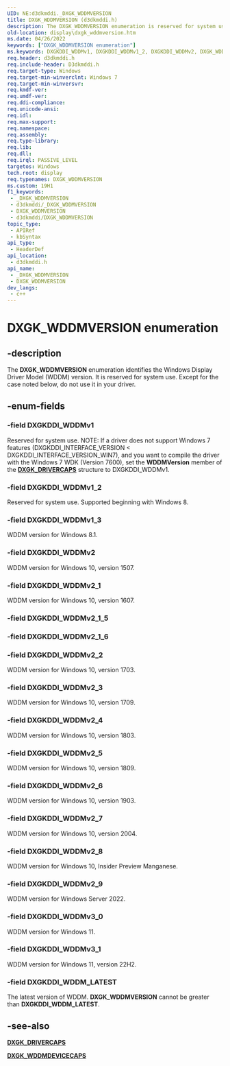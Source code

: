 ```yaml
---
UID: NE:d3dkmddi._DXGK_WDDMVERSION
title: DXGK_WDDMVERSION (d3dkmddi.h)
description: The DXGK_WDDMVERSION enumeration is reserved for system use. Except for the case noted below, do not use it in your driver.
old-location: display\dxgk_wddmversion.htm
ms.date: 04/26/2022
keywords: ["DXGK_WDDMVERSION enumeration"]
ms.keywords: DXGKDDI_WDDMv1, DXGKDDI_WDDMv1_2, DXGKDDI_WDDMv2, DXGK_WDDMVERSION, DXGK_WDDMVERSION enumeration [Display Devices], DmEnums_3a73843a-4967-4faa-a217-42487ae4f865.xml, _DXGK_WDDMVERSION, d3dkmddi/DXGKDDI_WDDMv1, d3dkmddi/DXGKDDI_WDDMv1_2, d3dkmddi/DXGKDDI_WDDMv2, d3dkmddi/DXGK_WDDMVERSION, display.dxgk_wddmversion
req.header: d3dkmddi.h
req.include-header: D3dkmddi.h
req.target-type: Windows
req.target-min-winverclnt: Windows 7
req.target-min-winversvr: 
req.kmdf-ver: 
req.umdf-ver: 
req.ddi-compliance: 
req.unicode-ansi: 
req.idl: 
req.max-support: 
req.namespace: 
req.assembly: 
req.type-library: 
req.lib: 
req.dll: 
req.irql: PASSIVE_LEVEL
targetos: Windows
tech.root: display
req.typenames: DXGK_WDDMVERSION
ms.custom: 19H1
f1_keywords:
 - _DXGK_WDDMVERSION
 - d3dkmddi/_DXGK_WDDMVERSION
 - DXGK_WDDMVERSION
 - d3dkmddi/DXGK_WDDMVERSION
topic_type:
 - APIRef
 - kbSyntax
api_type:
 - HeaderDef
api_location:
 - d3dkmddi.h
api_name:
 - _DXGK_WDDMVERSION
 - DXGK_WDDMVERSION
dev_langs:
 - c++
---
```


# DXGK_WDDMVERSION enumeration

## -description

The **DXGK_WDDMVERSION** enumeration identifies the Windows Display Driver Model (WDDM) version. It is reserved for system use. Except for the case noted below, do not use it in your driver.

## -enum-fields

### -field DXGKDDI_WDDMv1

Reserved for system use. NOTE: If a driver does not support Windows 7 features (DXGKDDI_INTERFACE_VERSION < DXGKDDI_INTERFACE_VERSION_WIN7), and you want to compile the driver with the Windows 7 WDK (Version 7600), set the **WDDMVersion** member of the [**DXGK_DRIVERCAPS**](./ns-d3dkmddi-_dxgk_drivercaps.md) structure to DXGKDDI_WDDMv1.

### -field DXGKDDI_WDDMv1_2

Reserved for system use. Supported beginning with Windows 8.

### -field DXGKDDI_WDDMv1_3

WDDM version for Windows 8.1.

### -field DXGKDDI_WDDMv2

WDDM version for Windows 10, version 1507.

### -field DXGKDDI_WDDMv2_1

WDDM version for Windows 10, version 1607.

### -field DXGKDDI_WDDMv2_1_5

### -field DXGKDDI_WDDMv2_1_6

### -field DXGKDDI_WDDMv2_2

WDDM version for Windows 10, version 1703.

### -field DXGKDDI_WDDMv2_3

WDDM version for Windows 10, version 1709.

### -field DXGKDDI_WDDMv2_4

WDDM version for Windows 10, version 1803.

### -field DXGKDDI_WDDMv2_5

WDDM version for Windows 10, version 1809.

### -field DXGKDDI_WDDMv2_6

WDDM version for Windows 10, version 1903.

### -field DXGKDDI_WDDMv2_7

WDDM version for Windows 10, version 2004.

### -field DXGKDDI_WDDMv2_8

WDDM version for Windows 10, Insider Preview Manganese.

### -field DXGKDDI_WDDMv2_9

WDDM version for Windows Server 2022.

### -field DXGKDDI_WDDMv3_0

WDDM version for Windows 11.

### -field DXGKDDI_WDDMv3_1

WDDM version for Windows 11, version 22H2.

### -field DXGKDDI_WDDM_LATEST

The latest version of WDDM. **DXGK_WDDMVERSION** cannot be greater than **DXGKDDI_WDDM_LATEST**.

## -see-also

[**DXGK_DRIVERCAPS**](ns-d3dkmddi-_dxgk_drivercaps.md)

[**DXGK_WDDMDEVICECAPS**](ns-d3dkmddi-_dxgk_wddmdevicecaps.md)
